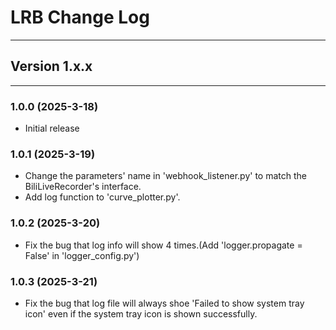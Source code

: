 # LRB Change Log

**********

## Version 1.x.x

**********

### 1.0.0 (2025-3-18)
- Initial release

### 1.0.1 (2025-3-19)
- Change the parameters' name in 'webhook_listener.py' to match the BiliLiveRecorder's interface.
- Add log function to 'curve_plotter.py'.

### 1.0.2 (2025-3-20)
- Fix the bug that log info will show 4 times.(Add 'logger.propagate = False' in 'logger_config.py')

### 1.0.3 (2025-3-21)
- Fix the bug that log file will always shoe 'Failed to show system tray icon' even if the system tray icon is shown successfully.